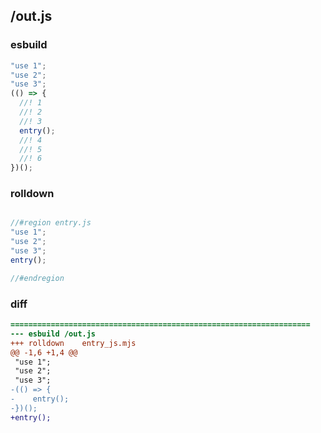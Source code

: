 ## /out.js
### esbuild
```js
"use 1";
"use 2";
"use 3";
(() => {
  //! 1
  //! 2
  //! 3
  entry();
  //! 4
  //! 5
  //! 6
})();
```
### rolldown
```js

//#region entry.js
"use 1";
"use 2";
"use 3";
entry();

//#endregion

```
### diff
```diff
===================================================================
--- esbuild	/out.js
+++ rolldown	entry_js.mjs
@@ -1,6 +1,4 @@
 "use 1";
 "use 2";
 "use 3";
-(() => {
-    entry();
-})();
+entry();

```
